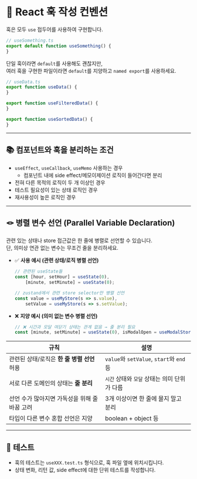 # 🎣 React 훅 작성 컨벤션

훅은 모두 `use` 접두어를 사용하여 구현합니다.

```ts
// useSomething.ts
export default function useSomething() {
}
```

단일 훅이라면 `default`를 사용해도 괜찮지만,  
여러 훅을 구현한 파일이라면 `default`를 지양하고 `named export`를 사용하세요.

```ts
// useData.ts
export function useData() {
}

export function useFilteredData() {
}

export function useSortedData() {
}
```

---

## 📚 컴포넌트와 훅을 분리하는 조건

- `useEffect`, `useCallback`, `useMemo` 사용하는 경우
    - 컴포넌트 내에 side effect/메모이제이션 로직이 들어간다면 분리
- 전혀 다른 목적의 로직이 두 개 이상인 경우
- 테스트 필요성이 있는 상태 로직인 경우
- 재사용성이 높은 로직인 경우

---

## 🪢 병렬 변수 선언 (Parallel Variable Declaration)

관련 있는 상태나 store 접근값은 한 줄에 병렬로 선언할 수 있습니다.  
단, 의미상 연관 없는 변수는 무조건 줄을 분리하세요.

- ✅ **사용 예시 (관련 상태/로직 병렬 선언)**
  ```ts
  // 관련된 useState들
  const [hour, setHour] = useState(0),
      [minute, setMinute] = useState(0);
  
  // zustand에서 관련 store selector만 병렬 선언
  const value = useMyStore(s => s.value),
      setValue = useMyStore(s => s.setValue);
  ```

- ❌ **지양 예시 (의미 없는 변수 병렬 선언)**

  ```ts
  // ❌ 시간과 모달 여닫기 상태는 관계 없음 → 줄 분리 필요
  const [minute, setMinute] = useState(0), isModalOpen = useModalStore(s => s.isOpen);
  ```

| 규칙                          | 설명                                    |
|-----------------------------|---------------------------------------|
| 관련된 상태/로직은 **한 줄 병렬 선언** 허용 | `value`와 `setValue`, `start`와 `end` 등 |
| 서로 다른 도메인의 상태는 **줄 분리**     | `시간` 상태와 `모달` 상태는 의미 단위가 다름           |
| 선언 수가 많아지면 가독성을 위해 줄바꿈 고려   | 3개 이상이면 한 줄에 몰지 말고 분리                 |
| 타입이 다른 변수 혼합 선언은 지양         | boolean + object 등                    |

---

## 🧪 테스트

- 훅의 테스트는 `useXXX.test.ts` 형식으로, 훅 파일 옆에 위치시킵니다.
- 상태 변화, 리턴 값, side effect에 대한 단위 테스트를 작성합니다.